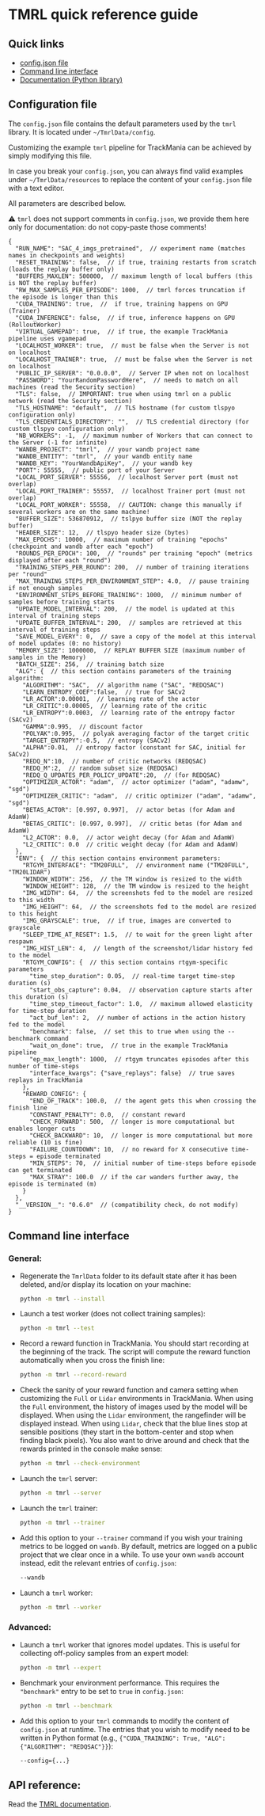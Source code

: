 # TMRL quick reference guide

## Quick links
- [config.json file](#configuration-file)
- [Command line interface](#command-line-interface)
- [Documentation (Python library)](https://tmrl.readthedocs.io/en/latest/)

## Configuration file

The `config.json` file contains the default parameters used by the `tmrl` library.
It is located under `~/TmrlData/config`.

Customizing the example `tmrl` pipeline for TrackMania can be achieved by simply modifying this file.

In case you break your `config.json`, you can always find valid examples under `~/TmrlData/resources` to replace the content of your `config.json` file with a text editor.

All parameters are described below.

:warning: `tmrl` does not support comments in `config.json`, we provide them here only for documentation: do not copy-paste those comments!

```json5
{
  "RUN_NAME": "SAC_4_imgs_pretrained",  // experiment name (matches names in checkpoints and weights)
  "RESET_TRAINING": false,  // if true, training restarts from scratch (loads the replay buffer only)
  "BUFFERS_MAXLEN": 500000,  // maximum length of local buffers (this is NOT the replay buffer)
  "RW_MAX_SAMPLES_PER_EPISODE": 1000,  // tmrl forces truncation if the episode is longer than this
  "CUDA_TRAINING": true,  //  if true, training happens on GPU (Trainer)
  "CUDA_INFERENCE": false,  // if true, inference happens on GPU (RolloutWorker)
  "VIRTUAL_GAMEPAD": true,  // if true, the example TrackMania pipeline uses vgamepad
  "LOCALHOST_WORKER": true,  // must be false when the Server is not on localhost
  "LOCALHOST_TRAINER": true,  // must be false when the Server is not on localhost
  "PUBLIC_IP_SERVER": "0.0.0.0",  // Server IP when not on localhost
  "PASSWORD": "YourRandomPasswordHere",  // needs to match on all machines (read the Security section)
  "TLS": false,  // IMPORTANT: true when using tmrl on a public network (read the Security section)
  "TLS_HOSTNAME": "default",  // TLS hostname (for custom tlspyo configuration only)
  "TLS_CREDENTIALS_DIRECTORY": "",  // TLS credential directory (for custom tlspyo configuration only)
  "NB_WORKERS": -1,  // maximum number of Workers that can connect to the Server (-1 for infinite)
  "WANDB_PROJECT": "tmrl",  // your wandb project name
  "WANDB_ENTITY": "tmrl",  // your wandb entity name
  "WANDB_KEY": "YourWandbApiKey",  // your wandb key
  "PORT": 55555,  // public port of your Server
  "LOCAL_PORT_SERVER": 55556,  // localhost Server port (must not overlap)
  "LOCAL_PORT_TRAINER": 55557,  // localhost Trainer port (must not overlap)
  "LOCAL_PORT_WORKER": 55558,  // CAUTION: change this manually if several workers are on the same machine!
  "BUFFER_SIZE": 536870912,  // tslpyo buffer size (NOT the replay buffer)
  "HEADER_SIZE": 12,  // tlspyo header size (bytes)
  "MAX_EPOCHS": 10000,  // maximum number of training "epochs" (checkpoint and wandb after each "epoch")
  "ROUNDS_PER_EPOCH": 100,  // "rounds" per training "epoch" (metrics displayed after each "round")
  "TRAINING_STEPS_PER_ROUND": 200,  // number of training iterations per "round"
  "MAX_TRAINING_STEPS_PER_ENVIRONMENT_STEP": 4.0,  // pause training if not enough samples
  "ENVIRONMENT_STEPS_BEFORE_TRAINING": 1000,  // minimum number of samples before training starts
  "UPDATE_MODEL_INTERVAL": 200,  // the model is updated at this interval of training steps
  "UPDATE_BUFFER_INTERVAL": 200,  // samples are retrieved at this interval of training steps
  "SAVE_MODEL_EVERY": 0,  // save a copy of the model at this interval of model updates (0: no history)
  "MEMORY_SIZE": 1000000,  // REPLAY BUFFER SIZE (maximum number of samples in the Memory)
  "BATCH_SIZE": 256,  // training batch size
  "ALG": {  // this section contains parameters of the training algorithm:
    "ALGORITHM": "SAC",  // algorithm name ("SAC", "REDQSAC")
    "LEARN_ENTROPY_COEF":false,  // true for SACv2
    "LR_ACTOR":0.00001,  // learning rate of the actor
    "LR_CRITIC":0.00005,  // learning rate of the critic
    "LR_ENTROPY":0.0003,  // learning rate of the entropy factor (SACv2)
    "GAMMA":0.995,  // discount factor
    "POLYAK":0.995,  // polyak averaging factor of the target critic
    "TARGET_ENTROPY":-0.5,  // entropy (SACv2)
    "ALPHA":0.01,  // entropy factor (constant for SAC, initial for SACv2)
    "REDQ_N":10,  // number of critic networks (REDQSAC)
    "REDQ_M":2,  // random subset size (REDQSAC)
    "REDQ_Q_UPDATES_PER_POLICY_UPDATE":20,  // (for REDQSAC)
    "OPTIMIZER_ACTOR": "adam",  // actor optimizer ("adam", "adamw", "sgd")
    "OPTIMIZER_CRITIC": "adam",  // critic optimizer ("adam", "adamw", "sgd")
    "BETAS_ACTOR": [0.997, 0.997],  // actor betas (for Adam and AdamW)
    "BETAS_CRITIC": [0.997, 0.997],  // critic betas (for Adam and AdamW)
    "L2_ACTOR": 0.0,  // actor weight decay (for Adam and AdamW)
    "L2_CRITIC": 0.0  // critic weight decay (for Adam and AdamW)
  },
  "ENV": {  // this section contains environment parameters:
    "RTGYM_INTERFACE": "TM20FULL",  // environment name ("TM20FULL", "TM20LIDAR")
    "WINDOW_WIDTH": 256,  // the TM window is resized to the width
    "WINDOW_HEIGHT": 128,  // the TM window is resized to the height
    "IMG_WIDTH": 64,  // the screenshots fed to the model are resized to this width
    "IMG_HEIGHT": 64,  // the screenshots fed to the model are resized to this height
    "IMG_GRAYSCALE": true,  // if true, images are converted to grayscale
    "SLEEP_TIME_AT_RESET": 1.5,  // to wait for the green light after respawn
    "IMG_HIST_LEN": 4,  // length of the screenshot/lidar history fed to the model
    "RTGYM_CONFIG": {  // this section contains rtgym-specific parameters
      "time_step_duration": 0.05,  // real-time target time-step duration (s)
      "start_obs_capture": 0.04,  // observation capture starts after this duration (s)
      "time_step_timeout_factor": 1.0,  // maximum allowed elasticity for time-step duration
      "act_buf_len": 2,  // number of actions in the action history fed to the model
      "benchmark": false,  // set this to true when using the --benchmark command
      "wait_on_done": true,  // true in the example TrackMania pipeline
      "ep_max_length": 1000,  // rtgym truncates episodes after this number of time-steps
      "interface_kwargs": {"save_replays": false}  // true saves replays in TrackMania
    },
    "REWARD_CONFIG": {
      "END_OF_TRACK": 100.0,  // the agent gets this when crossing the finish line
      "CONSTANT_PENALTY": 0.0,  // constant reward
      "CHECK_FORWARD": 500,  // longer is more computational but enables longer cuts
      "CHECK_BACKWARD": 10,  // longer is more computational but more reliable (10 is fine)
      "FAILURE_COUNTDOWN": 10,  // no reward for X consecutive time-steps = episode terminated
      "MIN_STEPS": 70,  // initial number of time-steps before episode can get terminated
      "MAX_STRAY": 100.0  // if the car wanders further away, the episode is terminated (m)
    }
  },
  "__VERSION__": "0.6.0"  // (compatibility check, do not modify)
}
```


## Command line interface

### General:

- Regenerate the `TmrlData` folder to its default state after it has been deleted, and/or display its location on your machine:
    ```bash
    python -m tmrl --install
    ```

- Launch a test worker (does not collect training samples):
    ```bash
    python -m tmrl --test
    ```

- Record a reward function in TrackMania. You should start recording at the beginning of the track. The script will compute the reward function automatically when you cross the finish line:
    ```bash
    python -m tmrl --record-reward
    ```

- Check the sanity of your reward function and camera setting when customizing the `Full` or `Lidar` environments in TrackMania. When using the `Full` environment, the history of images used by the model will be displayed. When using the `Lidar` environment, the rangefinder will be displayed instead. When using `Lidar`, check that the blue lines stop at sensible positions (they start in the bottom-center and stop when finding black pixels). You also want to drive around and check that the rewards printed in the console make sense:
    ```bash
    python -m tmrl --check-environment
    ```

- Launch the `tmrl` server:
    ```bash
    python -m tmrl --server
    ```

- Launch the `tmrl` trainer:
    ```bash
    python -m tmrl --trainer
    ```

- Add this option to your `--trainer` command if you wish your training metrics to be logged on `wandb`. By default, metrics are logged on a public project that we clear once in a while. To use your own `wandb` account instead, edit the relevant entries of `config.json`:
    ```bash
    --wandb
    ```

- Launch a `tmrl` worker:
    ```bash
    python -m tmrl --worker
    ```

### Advanced:

- Launch a `tmrl` worker that ignores model updates. This is useful for collecting off-policy samples from an expert model:
    ```bash
    python -m tmrl --expert
    ```

- Benchmark your environment performance. This requires the `"benchmark"` entry to be set to `true` in `config.json`:
    ```bash
    python -m tmrl --benchmark
    ```

- Add this option to your `tmrl` commands to modify the content of `config.json` at runtime. The entries that you wish to modify need to be written in Python format (e.g., `{"CUDA_TRAINING": True, "ALG": {"ALGORITHM": "REDQSAC"}}`):
    ```bash
    --config={...}
    ```

## API reference:
Read the [TMRL documentation](https://tmrl.readthedocs.io/en/latest/).
